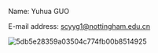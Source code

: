 Name: Yuhua GUO

E-mail address: scyyg1@nottingham.edu.cn

![5db5e28359a03504c774fb00b8514925](C:\Users\su\Desktop\壁纸\5db5e28359a03504c774fb00b8514925.jpg)

